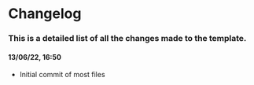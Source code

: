 # Changelog

### This is a detailed list of all the changes made to the template.


#### 13/06/22, 16:50
* Initial commit of most files
